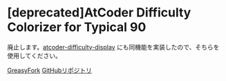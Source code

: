 # [deprecated]AtCoder Difficulty Colorizer for Typical 90

廃止します。[atcoder\-difficulty\-display](https://greasyfork.org/ja/scripts/397185-atcoder-difficulty-display) にも同機能を実装したので、そちらを使用してください。

[GreasyFork](https://greasyfork.org/ja/scripts/425463-atcoder-difficulty-colorizer-for-typical-90)
[GitHubリポジトリ](https://github.com/hotaru-n/atcoder-difficulty-colorizer-for-typical90)
